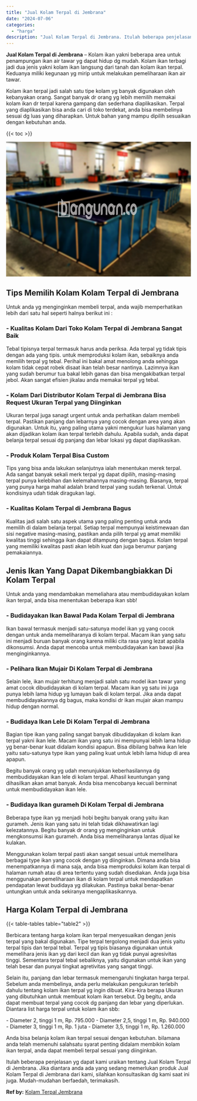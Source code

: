 ```yaml
---
title: "Jual Kolam Terpal di Jembrana"
date: "2024-07-06"
categories: 
  - "harga"
description: "Jual Kolam Terpal di Jembrana. Itulah beberapa penjelasan yg dapat kami uraikan tentang Jual Kolam Terpal di Jembrana. Jika diantara anda ada yang sedang mem..."
---
```


**Jual Kolam Terpal di Jembrana** – Kolam ikan yakni beberapa area untuk penampungan ikan air tawar yg dapat hidup dg mudah. Kolam ikan terbagi jadi dua jenis yakni kolam ikan langsung dari tanah dan kolam ikan terpal. Keduanya miliki kegunaan yg mirip untuk melakukan pemeliharaan ikan air tawar.

Kolam ikan terpal jadi salah satu tipe kolam yg banyak digunakan oleh kebanyakan orang. Sangat banyak dr orang yg lebih memilih memakai kolam ikan dr terpal karena gampang dan sederhana diaplikasikan. Terpal yang diaplikasikan bisa anda cari di toko terdekat, anda bisa membelinya sesuai dg luas yang diharapkan. Untuk bahan yang mampu dipilih sesuaikan dengan kebutuhan anda.

{{< toc >}}

![Jual Kolam Terpal di Jembrana](/images/jual-kolam-terpal-20.png)

## Tips Memilih Kolam Kolam Terpal di Jembrana

Untuk anda yg menginginkan membeli terpal, anda wajib memperhatikan lebih dari satu hal seperti halnya berikut ini :

### \- Kualitas Kolam Dari Toko Kolam Terpal di Jembrana Sangat Baik

Tebal tipisnya terpal termasuk harus anda periksa. Ada terpal yg tidak tipis dengan ada yang tipis. untuk memproduksi kolam ikan, sebaiknya anda memilih terpal yg tebal. Perihal ini bakal amat menolong anda sehingga kolam tidak cepat robek disaat ikan telah besar nantinya. Lazimnya ikan yang sudah berumur tua bakal lebih ganas dan bisa mengakibatkan terpal jebol. Akan sangat efisien jikalau anda memakai terpal yg tebal.

### \- Kolam Dari Distributor Kolam Terpal di Jembrana Bisa Request Ukuran Terpal yang Diinginkan

Ukuran terpal juga sanagt urgent untuk anda perhatikan dalam membeli terpal. Pastikan panjang dan lebarnya yang cocok dengan area yang akan digunakan. Untuk itu, yang paling utama yakni mengukur luas halaman yang akan dijadikan kolam ikan terpal terlebih dahulu. Apabila sudah, anda dapat belanja terpal sesuai dg panjang dan lebar lokasi yg dapat diaplikasikan.

### \- Produk Kolam Terpal Bisa Custom

Tips yang bisa anda lakukan selanjutnya ialah menentukan merek terpal. Ada sangat banyak sekali merk terpal yg dapat dipilih, masing-masing terpal punya kelebihan dan kelemahannya masing-masing. Biasanya, terpal yang punya harga mahal adalah brand terpal yang sudah terkenal. Untuk kondisinya udah tidak diragukan lagi.

### \- Kualitas Kolam Terpal di Jembrana Bagus

Kualitas jadi salah satu aspek utama yang paling penting untuk anda memilih di dalam belanja terpal. Setiap terpal mempunyai keistimewaan dan sisi negative masing-masing, pastikan anda pilih terpal yg amat memiliki kwalitas tinggi sehingga ikan dapat ditampung dengan bagus. Kolam terpal yang memiliki kwalitas pasti akan lebih kuat dan juga berumur panjang pemakaiannya.

## Jenis Ikan Yang Dapat Dikembangbiakkan Di Kolam Terpal

Untuk anda yang mendambakan memeliahara atau membudidayakan kolam ikan terpal, anda bisa menentukan beberapa ikan sbb!

### \- Budidayakan Ikan Bawal Pada Kolam Terpal di Jembrana

Ikan bawal termasuk menjadi satu-satunya model ikan yg yang cocok dengan untuk anda memeliharanya di kolam terpal. Macam ikan yang satu ini menjadi buruan banyak orang karena miliki cita rasa yang lezat apabila dikonsumsi. Anda dapat mencoba untuk membudidayakan kan bawal jika menginginkannya.

### \- Pelihara Ikan Mujair Di Kolam Terpal di Jembrana

Selain lele, ikan mujair terhitung menjadi salah satu model ikan tawar yang amat cocok dibudidayakan di kolam terpal. Macam ikan yg satu ini juga punya lebih lama hidup yg lumayan baik di kolam terpal. Jika anda dapat membudidayakannya dg bagus, maka kondisi dr ikan mujair akan mampu hidup dengan normal.

### \- Budidaya Ikan Lele Di Kolam Terpal di Jembrana

Bagian tipe ikan yang paling sangat banyak dibudidayakan di kolam ikan terpal yakni ikan lele. Macam ikan yang satu ini mempunyai lebih lama hidup yg benar-benar kuat didalam kondisi apapun. Bisa dibilang bahwa ikan lele yaitu satu-satunya type ikan yang paling kuat untuk lebih lama hidup di area apapun.

Begitu banyak orang yg udah menunjukkan keberhasilannya dg membudidayakan ikan lele di kolam terpal. Alhasil keuntungan yang dihasilkan akan amat banyak. Anda bisa mencobanya kecuali berminat untuk membudidayakan ikan lele.

### \- Budidaya Ikan gurameh Di Kolam Terpal di Jembrana

Beberapa type ikan yg menjadi hobi begitu banyak orang yaitu ikan gurameh. Jenis ikan yang satu ini telah tidak dikhawatirkan lagi kelezatannya. Begitu banyak dr orang yg menginginkan untuk mengkonsumsi ikan gurameh. Anda bisa memeliharanya lantas dijual ke kulakan.

Menggunakan kolam terpal pasti akan sangat sesuai untuk memelihara berbagai type ikan yang cocok dengan yg diinginkan. Dimana anda bisa menempatkannya di mana saja, anda bisa memproduksi kolam ikan terpal di halaman rumah atau di area tertentu yang sudah disediakan. Anda juga bisa menggunakan pemeliharaan ikan di kolam terpal untuk mendapatkan pendapatan lewat budidaya yg dilakukan. Pastinya bakal benar-benar untungkan untuk anda sekiranya mengaplikasikannya.

## Harga Kolam Terpal di Jembrana

{{< table-tables table="table2" >}}

Berbicara tentang harga kolam ikan terpal menyesuaikan dengan jenis terpal yang bakal digunakan. Tipe terpal tergolong menjadi dua jenis yaitu terpal tipis dan terpal tebal. Terpal yg tipis biasanya digunakan untuk memelihara jenis ikan yg dari kecil dan ikan yg tidak punyai agresivitas tinggi. Sementara terpal tebal sebaliknya, yaitu digunakan untuk ikan yang telah besar dan punyai tingkat agretivitas yang sangat tinggi.

Selain itu, panjang dan lebar termasuk memengaruhi tingkatan harga terpal. Sebelum anda membelinya, anda perlu melakukan pengukuran terlebih dahulu tentang kolam ikan terpal yg ingin dibuat. Kira-kira berapa Ukuran yang dibutuhkan untuk membuat kolam ikan tersebut. Dg begitu, anda dapat membuat terpal yang cocok dg panjang dan lebar yang diperlukan. Diantara list harga terpal untuk kolam ikan sbb:

\- Diameter 2, tinggi 1 m, Rp. 795.000 - Diameter 2,5, tinggi 1 m, Rp. 940.000 - Diameter 3, tinggi 1 m, Rp. 1 juta - Diameter 3,5, tinggi 1 m, Rp. 1.260.000

Anda bisa belanja kolam ikan terpal sesuai dengan kebutuhan. bilamana anda telah memenuhi salahsatu syarat penting didalam membikin kolam ikan terpal, anda dapat membeli terpal sesuai yang diinginkan.

Itulah beberapa penjelasan yg dapat kami uraikan tentang Jual Kolam Terpal di Jembrana. Jika diantara anda ada yang sedang memerlukan produk Jual Kolam Terpal di Jembrana dari kami, silahkan konsultasikan dg kami saat ini juga. Mudah-mudahan berfaedah, terimakasih.

**Ref by:** [Kolam Terpal Jembrana](https://id.wikipedia.org/wiki/Kolam)
